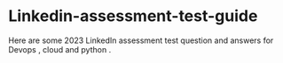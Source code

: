 # Linkedin-assessment-test-guide
Here are some 2023 LinkedIn assessment test question and answers for Devops , cloud and python .
